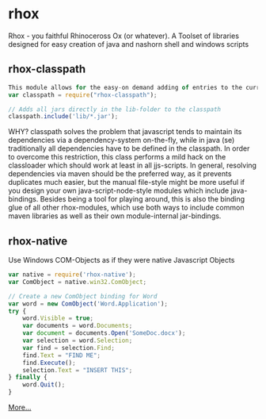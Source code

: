 # rhox
Rhox - you faithful Rhinoceross Ox (or whatever).
A Toolset of libraries designed for easy creation of java and nashorn shell and windows scripts


## rhox-classpath
```javascript
This module allows for the easy-on demand adding of entries to the current classloader (if it is an urlclassloader, that is).
var classpath = require("rhox-classpath");

// Adds all jars directly in the lib-folder to the classpath
classpath.include('lib/*.jar');
```

WHY?
classpath solves the problem that javascript tends to maintain its dependencies via a dependency-system on-the-fly, while in java (se) traditionally all dependencies have to be defined in the classpath. In order to overcome this restriction, this class performs a mild hack on the classloader which should work at least in all jjs-scripts.
In general, resolving dependencies via maven should be the preferred way, as it prevents duplicates much easier, but the manual file-style might be more useful if you design your own java-script-node-style modules which include java-bindings.
Besides being a tool for playing around, this is also the binding glue of all other rhox-modules, which use both ways to include common maven libraries as well as their own module-internal jar-bindings.

## rhox-native
Use Windows COM-Objects as if they were native Javascript Objects

```javascript
var native = require('rhox-native');
var ComObject = native.win32.ComObject;

// Create a new ComObject binding for Word
var word = new ComObject('Word.Application');
try {
    word.Visible = true;
    var documents = word.Documents;
    var document = documents.Open('SomeDoc.docx');
    var selection = word.Selection;
    var find = selection.Find;
    find.Text = "FIND ME";
    find.Execute();
    selection.Text = "INSERT THIS";
} finally {
    word.Quit();
}
```

[More...](https://github.com/eric6iese/rhox/wiki)
